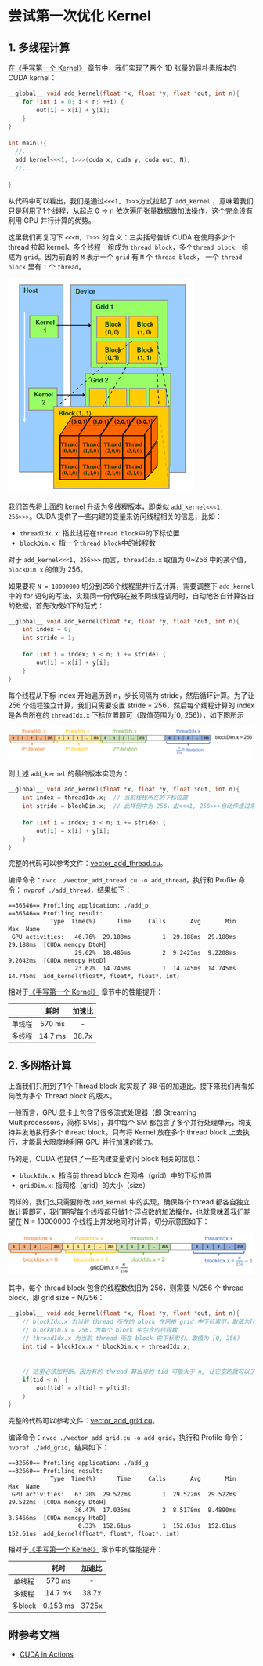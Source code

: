 # 尝试第一次优化 Kernel

## 1. 多线程计算

在[《手写第一个 Kernel》](../02_first_kernel/) 章节中，我们实现了两个 1D 张量的最朴素版本的 CUDA kernel：
```cpp
__global__ void add_kernel(float *x, float *y, float *out, int n){
    for (int i = 0; i < n; ++i) {
        out[i] = x[i] + y[i];
    }
}

int main(){
  //...
  add_kernel<<<1, 1>>>(cuda_x, cuda_y, cuda_out, N);
  //...

}
```

从代码中可以看出，我们是通过`<<<1, 1>>>`方式拉起了 `add_kernel` ，意味着我们只是利用了1个线程，从起点 0 &rarr; n 依次遍历张量数据做加法操作，这个完全没有利用 GPU 并行计算的优势。

这里我们再复习下 `<<<M, T>>>` 的含义：三尖括号告诉 CUDA 在使用多少个 thread 拉起 kernel。多个线程一组成为 `thread block`，多个`thread block`一组成为 `grid`。因为前面的 `M` 表示一个 `grid` 有 `M` 个 `thread block`， 一个 `thread block` 里有 `T` 个 `thread`。

![block_grid](./block_grid.png)

我们首先将上面的 kernel 升级为多线程版本，即类似 `add_kernel<<<1, 256>>>`。CUDA 提供了一些内建的变量来访问线程相关的信息，比如：

+ `threadIdx.x`: 指此线程在`thread block`中的下标位置
+ `blockDim.x`: 指一个`thread block`中的线程数

对于 `add_kernel<<<1, 256>>>` 而言，`threadIdx.x` 取值为 0~256 中的某个值，`blockDim.x` 的值为 256。

如果要将 `N = 10000000` 切分到256个线程里并行去计算，需要调整下 `add_kernel` 中的 for 语句的写法，实现同一份代码在被不同线程调用时，自动地各自计算各自的数据，首先改成如下的范式：
```cpp
__global__ void add_kernel(float *x, float *y, float *out, int n){
    int index = 0;
    int stride = 1;

    for (int i = index; i < n; i += stride) {
        out[i] = x[i] + y[i];
    }
}
```

每个线程从下标 index 开始遍历到 n，步长间隔为 stride，然后循环计算。为了让 256 个线程独立计算，我们只需要设置 stride = 256，然后每个线程计算的 index 是各自所在的 `threadIdx.x` 下标位置即可（取值范围为[0, 256)），如下图所示

![多线程](./parallel_thread.png)

则上述 `add_kernel` 的最终版本实现为：
```cpp
__global__ void add_kernel(float *x, float *y, float *out, int n){
    int index = threadIdx.x;  // 当前线程所在的下标位置
    int stride = blockDim.x;  // 此样例中为 256，由<<<1, 256>>>自动传递过来

    for (int i = index; i < n; i += stride) {
        out[i] = x[i] + y[i];
    }
}
```

完整的代码可以参考文件：[vector_add_thread.cu](./vector_add_thread.cu)。

编译命令：`nvcc ./vector_add_thread.cu -o add_thread`，执行和 Profile 命令： `nvprof ./add_thread`，结果如下：
```
==36546== Profiling application: ./add_p
==36546== Profiling result:
            Type  Time(%)      Time     Calls       Avg       Min       Max  Name
 GPU activities:   46.76%  29.188ms         1  29.188ms  29.188ms  29.188ms  [CUDA memcpy DtoH]
                   29.62%  18.485ms         2  9.2425ms  9.2208ms  9.2642ms  [CUDA memcpy HtoD]
                   23.62%  14.745ms         1  14.745ms  14.745ms  14.745ms  add_kernel(float*, float*, float*, int)
```

相对于[《手写第一个 Kernel》](../02_first_kernel/) 章节中的性能提升：

|     | 耗时 |加速比|
|:---:|:---:|:---:|
|单线程| 570 ms | - |
|多线程| 14.7 ms| 38.7x |


## 2. 多网格计算

上面我们只用到了1个 Thread block 就实现了 38 倍的加速比。接下来我们再看如何改为多个 Thread block 的版本。

一般而言，GPU 显卡上包含了很多流式处理器（即 Streaming Multiprocessors，简称 SMs），其中每个 SM 都包含了多个并行处理单元，均支持并发地执行多个 thread block。只有将 Kernel 放在多个 thread block 上去执行，才能最大限度地利用 GPU 并行加速的能力。

巧的是，CUDA 也提供了一些内建变量访问 block 相关的信息：

+ `blockIdx.x`: 指当前 thread block 在网格（grid）中的下标位置
+ `gridDim.x`: 指网格（grid）的大小（size）


同样的，我们么只需要修改 `add_kernel` 中的实现，确保每个 thread 都各自独立做计算即可，我们期望每个线程都只做1个浮点数的加法操作，也就意味着我们期望在 N = 10000000 个线程上并发地同时计算，切分示意图如下：

![多网格](./parallel_block.png)

其中，每个 thread block 包含的线程数依旧为 256，则需要 N/256 个 thread block，即 grid size = N/256：

```cpp
__global__ void add_kernel(float *x, float *y, float *out, int n){
    // blockIdx.x 为当前 thread 所在的 block 在网格 grid 中下标索引，取值为[0, N/256)
    // blockDim.x = 256，为每个 block 中包含的线程数
    // threadIdx.x 为当前 thread 所在 block 的下标索引，取值为 [0, 256)
    int tid = blockIdx.x * blockDim.x + threadIdx.x;


    // 这里必须加判断，因为有的 thread 算出来的 tid 可能大于 n, 让它空跑就可以了
    if(tid < n) {
        out[tid] = x[tid] + y[tid];
    }
}
```

完整的代码可以参考文件：[vector_add_grid.cu](./vector_add_grid.cu)。

编译命令：`nvcc ./vector_add_grid.cu -o add_grid`，执行和 Profile 命令： `nvprof ./add_grid`，结果如下：
```
==32660== Profiling application: ./add_g
==32660== Profiling result:
            Type  Time(%)      Time     Calls       Avg       Min       Max  Name
 GPU activities:   63.20%  29.522ms         1  29.522ms  29.522ms  29.522ms  [CUDA memcpy DtoH]
                   36.47%  17.036ms         2  8.5178ms  8.4890ms  8.5466ms  [CUDA memcpy HtoD]
                    0.33%  152.61us         1  152.61us  152.61us  152.61us  add_kernel(float*, float*, float*, int)
```

相对于[《手写第一个 Kernel》](../02_first_kernel/) 章节中的性能提升：

|     | 耗时 |加速比|
|:---:|:---:|:---:|
|单线程| 570 ms | - |
|多线程| 14.7 ms| 38.7x |
|多block| 0.153 ms| 3725x |


## 附参考文档

+ [CUDA in Actions](https://cuda-tutorial.readthedocs.io/en/latest/tutorials/tutorial02/#tutorial-02-cuda-in-actions)